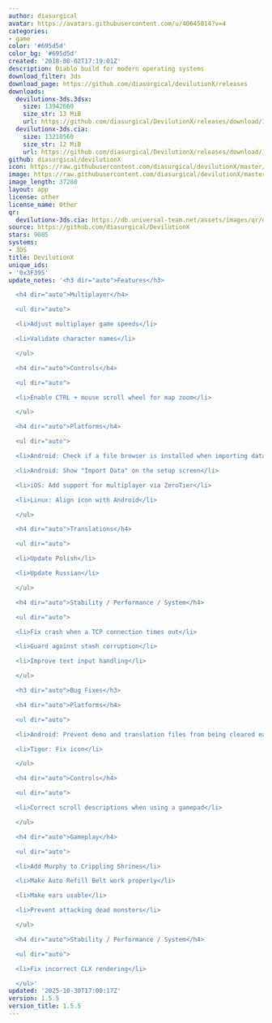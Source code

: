 ```yaml
---
author: diasurgical
avatar: https://avatars.githubusercontent.com/u/40645014?v=4
categories:
- game
color: '#695d5d'
color_bg: '#695d5d'
created: '2018-08-02T17:19:01Z'
description: Diablo build for modern operating systems
download_filter: 3ds
download_page: https://github.com/diasurgical/devilutionX/releases
downloads:
  devilutionx-3ds.3dsx:
    size: 13942660
    size_str: 13 MiB
    url: https://github.com/diasurgical/DevilutionX/releases/download/1.5.5/devilutionx-3ds.3dsx
  devilutionx-3ds.cia:
    size: 13210560
    size_str: 12 MiB
    url: https://github.com/diasurgical/DevilutionX/releases/download/1.5.5/devilutionx-3ds.cia
github: diasurgical/devilutionX
icon: https://raw.githubusercontent.com/diasurgical/devilutionX/master/Packaging/ctr/icon.png
image: https://raw.githubusercontent.com/diasurgical/devilutionX/master/Packaging/ctr/banner.png
image_length: 37280
layout: app
license: other
license_name: Other
qr:
  devilutionx-3ds.cia: https://db.universal-team.net/assets/images/qr/devilutionx-3ds-cia.png
source: https://github.com/diasurgical/DevilutionX
stars: 9085
systems:
- 3DS
title: DevilutionX
unique_ids:
- '0x3F395'
update_notes: '<h3 dir="auto">Features</h3>

  <h4 dir="auto">Multiplayer</h4>

  <ul dir="auto">

  <li>Adjust multiplayer game speeds</li>

  <li>Validate character names</li>

  </ul>

  <h4 dir="auto">Controls</h4>

  <ul dir="auto">

  <li>Enable CTRL + mouse scroll wheel for map zoom</li>

  </ul>

  <h4 dir="auto">Platforms</h4>

  <ul dir="auto">

  <li>Android: Check if a file browser is installed when importing data</li>

  <li>Android: Show "Import Data" on the setup screen</li>

  <li>iOS: Add support for multiplayer via ZeroTier</li>

  <li>Linux: Align icon with Android</li>

  </ul>

  <h4 dir="auto">Translations</h4>

  <ul dir="auto">

  <li>Update Polish</li>

  <li>Update Russian</li>

  </ul>

  <h4 dir="auto">Stability / Performance / System</h4>

  <ul dir="auto">

  <li>Fix crash when a TCP connection times out</li>

  <li>Guard against stash corruption</li>

  <li>Improve text input handling</li>

  </ul>

  <h3 dir="auto">Bug Fixes</h3>

  <h4 dir="auto">Platforms</h4>

  <ul dir="auto">

  <li>Android: Prevent demo and translation files from being cleared each week</li>

  <li>Tiger: Fix icon</li>

  </ul>

  <h4 dir="auto">Controls</h4>

  <ul dir="auto">

  <li>Correct scroll descriptions when using a gamepad</li>

  </ul>

  <h4 dir="auto">Gameplay</h4>

  <ul dir="auto">

  <li>Add Murphy to Crippling Shrines</li>

  <li>Make Auto Refill Belt work properly</li>

  <li>Make ears usable</li>

  <li>Prevent attacking dead monsters</li>

  </ul>

  <h4 dir="auto">Stability / Performance / System</h4>

  <ul dir="auto">

  <li>Fix incorrect CLX rendering</li>

  </ul>'
updated: '2025-10-30T17:00:17Z'
version: 1.5.5
version_title: 1.5.5
---
```

